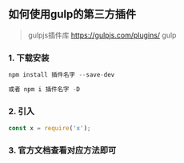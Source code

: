 ## 如何使用gulp的第三方插件


> gulpjs插件库 https://gulpjs.com/plugins/ gulp


### 1. 下载安装
```javascript
npm install 插件名字 --save-dev 

或者 npm i 插件名字 -D
```

### 2. 引入
```javascript
const x = require('x');
```


### 3. 官方文档查看对应方法即可